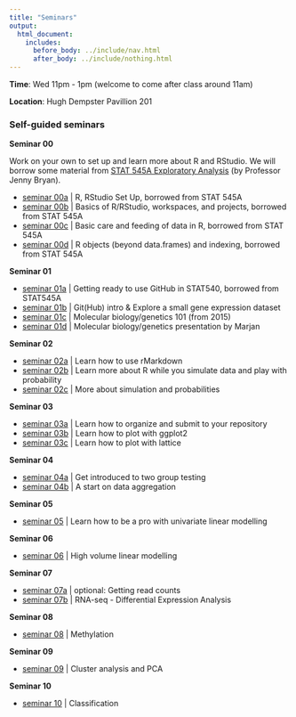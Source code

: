 ```yaml
---
title: "Seminars"
output:
  html_document:
    includes:
      before_body: ../include/nav.html
      after_body: ../include/nothing.html
---
```


**Time**: Wed 11pm - 1pm (welcome to come after class around 11am)

**Location**: Hugh Dempster Pavillion 201

### Self-guided seminars

**Seminar 00**

Work on your own to set up and learn more about R and RStudio. We will borrow some material from [STAT 545A Exploratory Analysis](https://stat545-ubc.github.io/topics.html) (by Professor Jenny Bryan).

  * [seminar 00a](https://stat545-ubc.github.io/block000_r-rstudio-install.html) | R, RStudio Set Up, borrowed from STAT 545A
  * [seminar 00b](https://stat545-ubc.github.io/block002_hello-r-workspace-wd-project.html) | Basics of R/RStudio, workspaces, and projects, borrowed from STAT 545A
  * [seminar 00c](https://stat545-ubc.github.io/block006_care-feeding-data.html) | Basic care and feeding of data in R, borrowed from STAT 545A
  * [seminar 00d](https://stat545-ubc.github.io/block004_basic-r-objects.html) | R objects (beyond data.frames) and indexing, borrowed from STAT 545A
  
**Seminar 01**

  * [seminar 01a](https://stat545-ubc.github.io/git01_git-install.html) | Getting ready to use GitHub in STAT540, borrowed from STAT545A
  * [seminar 01b](sm01b_gitIntro-basic-data-exploration.html) | Git(Hub) intro & Explore a small gene expression dataset
  * [seminar 01c](sm01c_biology-intro-2015.pdf) | Molecular biology/genetics 101 (from 2015)
  * [seminar 01d](sm01d_biology-intro-2016.pdf) | Molecular biology/genetics presentation by Marjan
  
**Seminar 02**

  * [seminar 02a](seminarsm02a_rMarkdown.html) | Learn how to use rMarkdown
  * [seminar 02b](sm02b_introProbCltLln.html) | Learn more about R while you simulate data and play with probability 
  * [seminar 02c](sm02c_playing-with-probability.html) | More about simulation and probabilities

**Seminar 03**

  * [seminar 03a](sm03a_repoOrganization.html) | Learn how to organize and submit to your repository
  * [seminar 03b](sm03b_ggplot2.html) | Learn how to plot with ggplot2
  * [seminar 03c](sm03c_lattice.html) | Learn how to plot with lattice

**Seminar 04**

  * [seminar 04a](sm04a_dataAggTwoGrp.html) | Get introduced to two group testing
  * [seminar 04b](sm04b_dataAggregation.html) | A start on data aggregation

**Seminar 05**

  * [seminar 05](sm05_lowDimLinMod.html) | Learn how to be a pro with univariate linear modelling 

**Seminar 06** 

  * [seminar 06](sm06_highVolumeLinearModelling.html) | High volume linear modelling 

**Seminar 07** 

  * [seminar 07a](sm07_RNA-seq-bam.html) | optional: Getting read counts 
  * [seminar 07b](sm07_RNA-seq.html) | RNA-seq - Differential Expression Analysis 

**Seminar 08**

  * [seminar 08](sm08_methylation.html) | Methylation
  
**Seminar 09**

  * [seminar 09](sm09_clustering-pca.html) | Cluster analysis and PCA

**Seminar 10**

  * [seminar 10](sm10_classification.html) | Classification